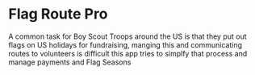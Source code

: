 # Flag Route Pro

A common task for Boy Scout Troops around the US is that they put out flags on US holidays for fundraising, manging this and communicating routes to volunteers is difficult this app tries to simplfy that process and manage payments and Flag Seasons

